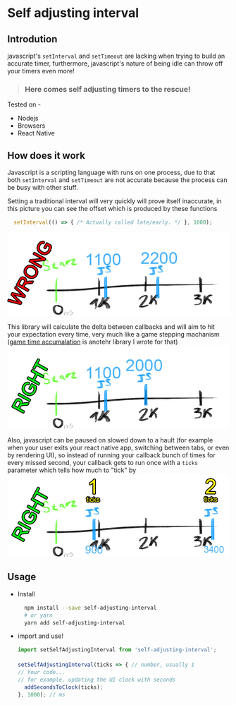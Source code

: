 # Self adjusting interval

## Introdution
javascript's `setInterval` and `setTimeout` are lacking when trying to build an accurate timer, furthermore, javascript's nature of being idle can throw off your timers even more!

> ### Here comes self adjusting timers to the rescue!

Tested on -
* Nodejs
* Browsers
* React Native

## How does it work
Javascript is a scripting language with runs on one process, due to that both `setInterval` and `setTimeout` are not accurate because the process can be busy with other stuff.  

Setting a traditional interval will very quickly will prove itself inaccurate, in this picture you can see the offset which is produced by these functions  
```js
  setInterval(() => { /* Actually called late/early. */ }, 1000);
```
![wrong](https://github.com/unimonkiez/self-adjusting-interval/blob/resources/wrong.jpg)

This library will calculate the delta between callbacks and will aim to hit your expectation every time, very much like a game stepping machanism ([game time accumalation](https://github.com/unimonkiez/game-time-accumulator) is anotehr library I wrote for that)  
![right](https://github.com/unimonkiez/self-adjusting-interval/blob/resources/right.jpg)

Also, javascript can be paused on slowed down to a hault (for example when your user exits your react native app, switching between tabs, or even by rendering UI), so instead of running your callback bunch of times for every missed second, your callback gets to run once with a `ticks` parameter which tells how much to "tick" by  
![batch](https://github.com/unimonkiez/self-adjusting-interval/blob/resources/batch.jpg)
## Usage
* Install
  ```bash
    npm install --save self-adjusting-interval
    # or yarn
    yarn add self-adjusting-interval
  ```
* import and use!
  ```js
  import setSelfAdjustingInterval from 'self-adjusting-interval';

  setSelfAdjustingInterval(ticks => { // number, usually 1 
  // Your code...
  // for example, updating the UI clock with seconds
    addSecondsToClock(ticks);
  }, 1000); // ms
```